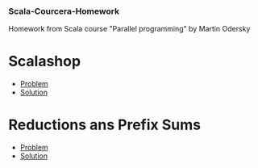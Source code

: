 ### Scala-Courcera-Homework
Homework from Scala course "Parallel programming" by Martin Odersky

# Scalashop

  * [Problem](https://github.com/maxim092001/Scala-Coursera-Homework/tree/master/parallel/scalashop)
  * [Solution](https://github.com/maxim092001/Scala-Coursera-Homework/tree/master/parallel/scalashop/src/main/)

# Reductions ans Prefix Sums

  * [Problem](https://github.com/maxim092001/Scala-Coursera-Homework/tree/master/parallel/reductions)
  * [Solution](https://github.com/maxim092001/Scala-Coursera-Homework/tree/master/parallel/reductions/src/main/)
